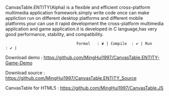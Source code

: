 CanvasTable.ENTITY(Alpha) is a flexible and efficient cross-platform multimedia application framework.simply write code once can make appliction run on different desktop platforms and different mobile platforms.your can use it rapid development the cross-platform multimedia application and game application.it is developed in C language,has very good performance, stability, and compatibility.

                                   Formal   : ✘ | Compile  : ✔ | Run      : ✔ |

Download demo : https://github.com/MingHui1997/CanvasTable.ENTITY-Game-Demo

Download source : https://github.com/MingHui1997/CanvasTable.ENTITY_Source

CanvasTable for HTML5 : https://github.com/MingHui1997/CanvasTable.JS
